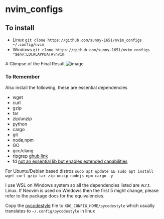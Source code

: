 # nvim_configs

## To install
- Linux
```git clone https://github.com/sunny-1651/nvim_configs ~/.config/nvim```
- Windows
```git clone https://github.com/sunny-1651/nvim_configs "$env:LOCALAPPDATA\nvim```

A Glimpse of the Final Result
![image](https://github.com/user-attachments/assets/a73e9391-8ae8-4c5b-b01e-305c708f97fd)


### To Remember
Also install the following, these are essential dependencies
+ wget
+ curl
+ gzip
+ tar
+ zip/unzip
+ python
+ cargo
+ git
+ node,npm
+ GO
+ gcc/clang
+ ripgrep [ghub link](https://github.com/BurntSushi/ripgrep)
+ fd [not an essential lib but enables extended capabilities](https://github.com/sharkdp/fd)

For Ubuntu/Debian based distros
```sudo apt update && sudo apt install wget curl gzip tar zip unzip nodejs npm cargo -y```

I use WSL on Windows system so all the dependencies listed are w.r.t. Linux. If Neovim is used on Windows then the first 5 might change, please refer to the package docs for the equivalencies.

Copy the [pycodestyle](./pycodestyle) file to `XDG_CONFIG_HOME/pycodestyle` which usually translates to `~/.config/pycodestyle` in linux

